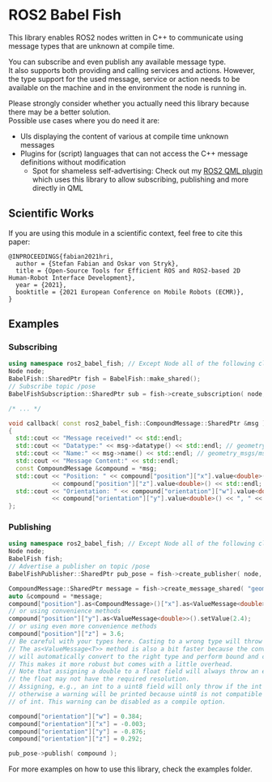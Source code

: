 # ROS2 Babel Fish

This library enables ROS2 nodes written in C++ to communicate using message types that are unknown at compile time.

You can subscribe and even publish any available message type.  
It also supports both providing and calling services and actions.
However, the type support for the used message, service or action needs to be available on the machine and in the environment the node is running in.

Please strongly consider whether you actually need this library because there may be a better solution.  
Possible use cases where you do need it are:

* UIs displaying the content of various at compile time unknown messages
* Plugins for (script) languages that can not access the C++ message definitions without modification
  * Spot for shameless self-advertising: Check out my [ROS2 QML plugin](https://github.com/StefanFabian/qml_ros2_plugin) which uses this library to allow subscribing, publishing and more directly in QML

## Scientific Works

If you are using this module in a scientific context, feel free to cite this paper:
```
@INPROCEEDINGS{fabian2021hri,
  author = {Stefan Fabian and Oskar von Stryk},
  title = {Open-Source Tools for Efficient ROS and ROS2-based 2D Human-Robot Interface Development},
  year = {2021},
  booktitle = {2021 European Conference on Mobile Robots (ECMR)},
}
```

## Examples

### Subscribing

```C++
using namespace ros2_babel_fish; // Except Node all of the following classes are in that namespace
Node node;
BabelFish::SharedPtr fish = BabelFish::make_shared();
// Subscribe topic /pose
BabelFishSubscription::SharedPtr sub = fish->create_subscription( node, topic, 1, &callback );

/* ... */

void callback( const ros2_babel_fish::CompoundMessage::SharedPtr &msg )
{
  std::cout << "Message received!" << std::endl;
  std::cout << "Datatype:" << msg->datatype() << std::endl; // geometry_msgs::msg::Pose
  std::cout << "Name:" << msg->name() << std::endl; // geometry_msgs/msg/Pose
  std::cout << "Message Content:" << std::endl;
  const CompoundMessage &compound = *msg;
  std::cout << "Position: " << compound["position"]["x"].value<double>() << ", " << compound["position"]["y"].value<double>() << ", "
            << compound["position"]["z"].value<double>() << std::endl;
  std::cout << "Orientation: " << compound["orientation"]["w"].value<double>() << ", " << compound["orientation"]["x"].value<double>() << ", "
            << compound["orientation"]["y"].value<double>() << ", " << compound["orientation"]["z"].value<double>() << std::endl;
};
```

### Publishing

```C++
using namespace ros2_babel_fish; // Except Node all of the following classes are in that namespace
Node node;
BabelFish fish;
// Advertise a publisher on topic /pose
BabelFishPublisher::SharedPtr pub_pose = fish->create_publisher( node, "/pose", "geometry_msgs/msg/Pose", 1 );

CompoundMessage::SharedPtr message = fish->create_message_shared( "geometry_msgs/msg/Pose" );
auto &compound = *message;
compound["position"].as<CompoundMessage>()["x"].as<ValueMessage<double>>().setValue(1.1);
// or using convenience methods
compound["position"]["y"].as<ValueMessage<double>>().setValue(2.4);
// or using even more convenience methods
compound["position"]["z"] = 3.6;
// Be careful with your types here. Casting to a wrong type will throw an exception!
// The as<ValueMessage<T>> method is also a bit faster because the convenience method
// will automatically convert to the right type and perform bound and compatibility checks.
// This makes it more robust but comes with a little overhead.
// Note that assigning a double to a float field will always throw an exception because
// the float may not have the required resolution.
// Assigning, e.g., an int to a uint8 field will only throw if the int is out of bounds (0-255)
// otherwise a warning will be printed because uint8 is not compatible with all possible values
// of int. This warning can be disabled as a compile option. 

compound["orientation"]["w"] = 0.384;
compound["orientation"]["x"] = -0.003;
compound["orientation"]["y"] = -0.876;
compound["orientation"]["z"] = 0.292;

pub_pose->publish( compound );
```

For more examples on how to use this library, check the examples folder.

